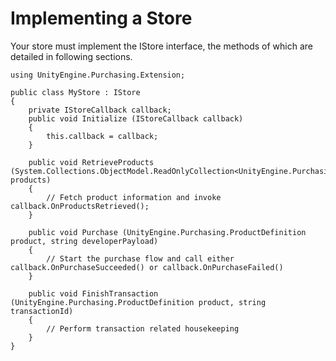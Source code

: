 Implementing a Store
====================

Your store must implement the IStore interface, the methods of which are detailed in following sections.

````
using UnityEngine.Purchasing.Extension;

public class MyStore : IStore
{
    private IStoreCallback callback;
    public void Initialize (IStoreCallback callback)
    {
        this.callback = callback;   
    }

    public void RetrieveProducts (System.Collections.ObjectModel.ReadOnlyCollection<UnityEngine.Purchasing.ProductDefinition> products)
    {
        // Fetch product information and invoke callback.OnProductsRetrieved();
    }

    public void Purchase (UnityEngine.Purchasing.ProductDefinition product, string developerPayload)
    {
        // Start the purchase flow and call either callback.OnPurchaseSucceeded() or callback.OnPurchaseFailed()
    }

    public void FinishTransaction (UnityEngine.Purchasing.ProductDefinition product, string transactionId)
    {
        // Perform transaction related housekeeping 
    }
}
````

